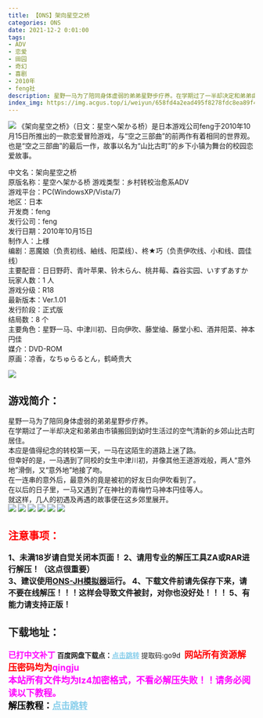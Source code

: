 ```yaml
---
title: 【ONS】架向星空之桥
categories: ONS
date: 2021-12-2 0:01:00
tags:
- ADV
- 恋爱
- 田园
- 奇幻
- 喜剧
- 2010年
- feng社
description: 星野一马为了陪同身体虚弱的弟弟星野步疗养。在学期过了一半却决定和弟弟由市镇搬回到幼时生活过的空气清新的乡郊山比古町居住。本应是值得纪念的转校第一天，一马在这陌生的道路上迷了路。     
index_img: https://img.acgus.top/i/weiyun/658fd4a2ead495f8278fdc8ea89f4f991dce84993c19184b1a255de77247f831a3a670dd6e36444b072ab78d83ec7500.webp
---
```

![](https://img.acgus.top/i/weiyun/658fd4a2ead495f8278fdc8ea89f4f991dce84993c19184b1a255de77247f831a3a670dd6e36444b072ab78d83ec7500.webp)
《架向星空之桥》（日文：星空へ架かる桥）是日本游戏公司feng于2010年10月15日所推出的一款恋爱冒险游戏，与“空之三部曲”的前两作有着相同的世界观。     
也是“空之三部曲”的最后一作，故事以名为“山比古町”的乡下小镇为舞台的校园恋爱故事。     

中文名：架向星空之桥     
原版名称：星空へ架かる桥
游戏类型：乡村转校治愈系ADV     
游戏平台：PC(WindowsXP/Vista/7)     
地区：日本     
开发商：feng     
发行公司：feng     
发行日期：2010年10月15日     
制作人：上様     
编剧：恶魔娘（负责初线、紬线、阳菜线）、柊★巧（负责伊吹线、小和线、圆佳线）     
主要配音：日日野莳、青叶苹果、铃木らん、桃井莓、森谷实园、いすずあすか     
玩家人数：1 人     
游戏分级：R18     
最新版本：Ver.1.01     
发行阶段：正式版     
结局数：8 个          
主要角色：星野一马、中津川初、日向伊吹、藤堂䌷、藤堂小和、酒井阳菜、神本円佳     
媒介：DVD-ROM     
原画：凉香，なちゅらるとん，鹤崎贵大     

![](https://img.acgus.top/i/weiyun/904150ffc9d9b6c8f65e8321d4a9311d500f23ba4346db7a0e0d9e1f185dedd6675705e4e0c2522918e027910311eb2d.webp)
## 游戏简介：
星野一马为了陪同身体虚弱的弟弟星野步疗养。     
在学期过了一半却决定和弟弟由市镇搬回到幼时生活过的空气清新的乡郊山比古町居住。     
本应是值得纪念的转校第一天，一马在这陌生的道路上迷了路。     
但幸好的是，一马遇到了同校的女生中津川初，并像其他王道游戏般，两人“意外地”滑倒，又“意外地”地接了吻。     
在一连串的意外后，最意外的竟是被初的好友日向伊吹看到了。     
在以后的日子里，一马又遇到了在神社的青梅竹马神本円佳等人。     
就这样，几人的初遇及再遇的故事便在这乡郊里展开。     
![](https://img.acgus.top/i/weiyun/dd1579d275b12139aeb13b6b35f102b197e27ddd83be817e3fade87c86bb477ce0acfca1f3d489128f84e20492238274.webp)
![](https://img.acgus.top/i/weiyun/80b27de36faba04b3066010ae83ab1a041af9d72944d4ec963252495fe86e48211cf93f30d1621e93b5c6379bc417c16.webp)
![](https://img.acgus.top/i/weiyun/8d6d44f17dc7d76ce43282b48ae647d4e75a15f4fab5c36e1a056b963be6104b4e47a37a53b02b3d6893a061b61be7d0.webp)
![](https://img.acgus.top/i/weiyun/a6de04e614147096f6c644586ea54a42edf2737b4b1e914b9fc3bb76e393834819d214f0275dfec9a27ce069cee37e00.webp)
![](https://img.acgus.top/i/weiyun/28c6334bb35b7e7f0df52570897099522ef3a6b6b85899cd30708c028cbd2ad503ea1919ec46e7d84712cefae1d26ae9.webp)
![](https://img.acgus.top/i/weiyun/163080d57c914721b4cc9489673963b38cf6f83d580a588e119ef0285f267c5d2935a0822698a287003848089f178c96.webp)




## <font color=#FF0000 >注意事项：</font>
<font size=3><b>1、未满18岁请自觉关闭本页面！
2、请用专业的解压工具ZA或RAR进行解压！（这点很重要）           
3、建议使用[ONS-JH模拟器](https://wwi.lanzoui.com/imwAbsndlch)运行。
4、下载文件前请先保存下来，请不要在线解压！！！这样会导致文件被封，对你也没好处！！！
5、有能力请支持正版！</b></font>

## 下载地址：
<font color=#FF00FF size=3>**已打中文补丁**</font>
<b>百度网盘下载点：</b><a href="https://pan.baidu.com/s/1E6v_H_g54FP6MTHgAi_UQQ?pwd=go9d" style="color: #87CEEB;"><b>点击跳转</b></a> 提取码:go9d
<a style="padding: 0" href="https://post.qingju.org/AD/"><img style="max-width:100%" src="https://img.acgus.top/i/2024/07/478f689b8021d8d499ab43d21acf137a.gif" alt=""></a>
<b><font color=#FF0000 size=4>网站所有资源解压密码均为</b></font><b><font color=#FF00FF size=4>qingju</font><font color=#FF0000 ></font></b><br><b><font color=#FF00FF size=4>本站所有文件均为lz4加密格式，不看必解压失败！！请务必阅读以下教程。</b></font><br><b><font color=#000 size=4>解压教程：</b><a href="https://post.qingju.org/tutorial/000/" style="color: #87CEEB;"><b>点击跳转</b></a>